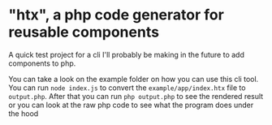 # "htx", a php code generator for reusable components
A quick test project for a cli I'll probably be making in the future to add components to php.

You can take a look on the example folder on how you can use this cli tool.
You can run `node index.js` to convert the `example/app/index.htx` file to `output.php`.
After that you can run `php output.php` to see the rendered result or you can look at the raw php code to see what the program does under the hood